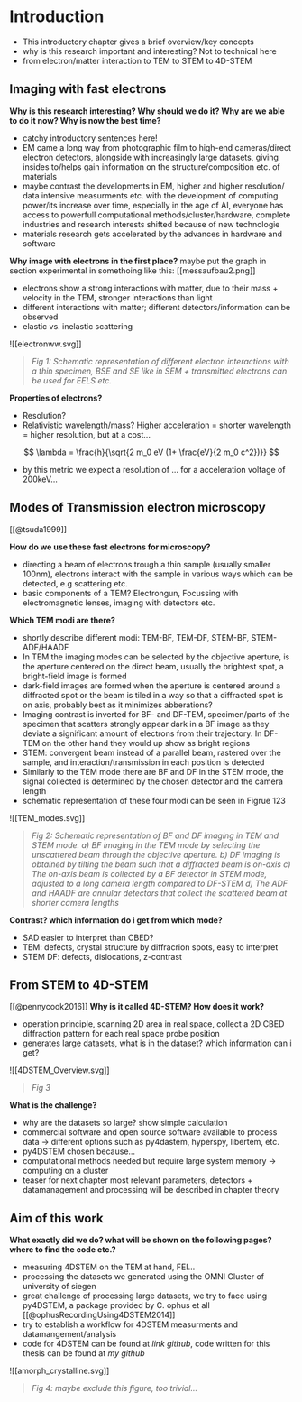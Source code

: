 # Introduction
- This introductory chapter gives a brief overview/key concepts
- why is this research important and interesting? Not to technical here
- from electron/matter interaction to TEM to STEM to 4D-STEM

## Imaging with fast electrons
**Why is this research interesting? Why should we do it? Why are we able to do it now? Why is now the best time?**
- catchy introductory sentences here! 
- EM came a long way from photographic film to high-end cameras/direct electron detectors, alongside with increasingly large datasets, giving insides to/helps gain information on the structure/composition etc. of materials
- maybe contrast the developments in EM, higher and higher resolution/ data intensive measurments etc. with the development of computing power/its increase over time, especially in the age of AI, everyone has access to powerfull computational methods/cluster/hardware, complete industries and research interests shifted because of new technologie
- materials research gets accelerated by the advances in hardware and software

**Why image with electrons in the first place?** 
maybe put the graph in section experimental in somethoing like this: [[messaufbau2.png]]
- electrons show a strong interactions with matter, due to their mass + velocity in the TEM, stronger interactions than light
- different interactions with matter; different detectors/information can be observed
- elastic vs. inelastic scattering


![[electronww.svg]]
>  *Fig 1: Schematic representation of different electron interactions with a thin specimen, BSE and SE like in SEM + transmitted electrons can be used for EELS etc.*


**Properties of electrons?**
- Resolution? 
- Relativistic wavelength/mass? Higher acceleration = shorter wavelength = higher resolution, but at a cost...

$$
\lambda = \frac{h}{\sqrt{2 m_0 eV (1+ \frac{eV}{2 m_0 c^2})}}
$$

- by this metric we expect a resolution of ... for a acceleration voltage of 200keV...

## Modes of Transmission electron microscopy
[[@tsuda1999]]

**How do we use these fast electrons for microscopy?**
- directing a beam of electrons trough a thin sample (usually smaller 100nm), electrons interact with the sample in various ways which can be detected, e.g scattering etc.
- basic components of a TEM? Electrongun, Focussing with electromagnetic lenses, imaging with detectors etc.

**Which TEM modi are there?**
- shortly describe different modi: TEM-BF, TEM-DF, STEM-BF, STEM-ADF/HAADF
- In TEM the imaging modes can be selected by the objective aperture, is the aperture centered on the direct beam, usually the brightest spot, a bright-field image is formed
- dark-field images are formed when the aperture is centered around a diffracted spot or the beam is tiled in a way so that a diffracted spot is on axis, probably best as it minimizes abberations?
- Imaging contrast is inverted for BF- and DF-TEM, specimen/parts of the specimen that scatters strongly appear dark in a BF image as they deviate a significant amount of electrons from their trajectory. In DF-TEM on the other hand they would up show as bright regions
- STEM: convergent beam instead of a parallel beam, rastered over the sample, and interaction/transmission in each position is detected
- Similarly to the TEM mode there are BF and DF in the STEM mode, the signal collected is determined by the chosen detector and the camera length 
- schematic representation of these four modi can be seen in Figrue 123

![[TEM_modes.svg]]
> *Fig 2: Schematic representation of BF and DF imaging in TEM and STEM mode. a)  BF imaging in the TEM mode by selecting the unscattered beam through the objective aperture. b) DF imaging is obtained by tilting the beam such that a diffracted beam is on-axis c) The on-axis  beam is collected by a BF detector in STEM mode, adjusted to a long camera length compared to DF-STEM d) The ADF and HAADF are annular detectors that collect the scattered beam at shorter camera lengths*

**Contrast? which information do i get from which mode?**
- SAD easier to interpret than CBED?
- TEM: defects, crystal structure by diffracrion spots, easy to interpret
- STEM DF: defects, dislocations, z-contrast

## From STEM to 4D-STEM
[[@pennycook2016]]
**Why is it called 4D-STEM? How does it work?**
- operation principle, scanning 2D area in real space, collect a 2D CBED diffraction pattern for each real space probe position
- generates large datasets,  what is in the dataset? which information can i get?

![[4DSTEM_Overview.svg]] 
> *Fig 3*


**What is the challenge?**
- why are the datasets so large? show simple calculation
- commercial software and open source software available to process data -> different options such as py4dastem, hyperspy, libertem, etc.
- py4DSTEM chosen because...
- computational methods needed but require large system memory -> computing on a cluster
- teaser for next chapter most relevant parameters, detectors + datamanagement and processing will be described in chapter theory

## Aim of this work
**What exactly did we do? what will be shown on the following pages? where to find the code etc.?**
- measuring 4DSTEM on the TEM at hand, FEI...
- processing the datasets we generated using the OMNI Cluster of university of siegen
- great challenge of processing large datasets, we try to face using py4DSTEM, a package provided by C. ophus et all [[@ophusRecordingUsing4DSTEM2014]]
- try to establish a workflow for 4DSTEM measurments and datamangement/analysis
- code for 4DSTEM can be found at *link github*, code written for this thesis can be found at *my github*

![[amorph_crystalline.svg]]
> *Fig 4: maybe exclude this figure, too trivial...*
